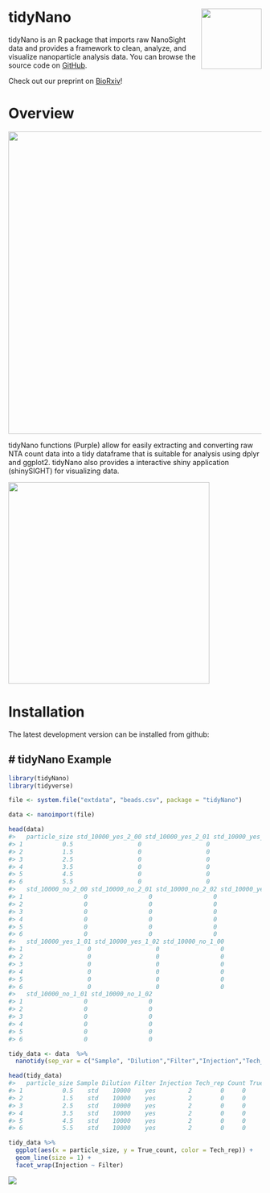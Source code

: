 
<!-- README.md is generated from README.Rmd. Please edit that file -->
tidyNano <img src="https://raw.githubusercontent.com/nguyens7/tidyNano/master/man/figures/tidyNano.png" align="right" alt="" width="120" />
===========================================================================================================================================

tidyNano is an R package that imports raw NanoSight data and provides a framework to clean, analyze, and visualize nanoparticle analysis data. You can browse the source code on [GitHub](https://github.com/nguyens7/tidyNano).

Check out our preprint on [BioRxiv](https://www.biorxiv.org/content/early/2018/12/20/503292)!

Overview
========

<img src="https://raw.githubusercontent.com/nguyens7/tidyNano/master/man/figures/tidyNano_Schema.png" align="center" width = "600"/>

tidyNano functions (Purple) allow for easily extracting and converting raw NTA count data into a tidy dataframe that is suitable for analysis using dplyr and ggplot2. tidyNano also provides a interactive shiny application (shinySIGHT) for visualizing data.

<img src="https://raw.githubusercontent.com/nguyens7/tidyNano/master/man/figures/tidyNano_workflow.png" align="center" width = "400"/>

Installation
============

The latest development version can be installed from github:

\# tidyNano Example
-------------------

``` r
library(tidyNano)
library(tidyverse)

file <- system.file("extdata", "beads.csv", package = "tidyNano")

data <- nanoimport(file)  

head(data)
#>   particle_size std_10000_yes_2_00 std_10000_yes_2_01 std_10000_yes_2_02
#> 1           0.5                  0                  0                  0
#> 2           1.5                  0                  0                  0
#> 3           2.5                  0                  0                  0
#> 4           3.5                  0                  0                  0
#> 5           4.5                  0                  0                  0
#> 6           5.5                  0                  0                  0
#>   std_10000_no_2_00 std_10000_no_2_01 std_10000_no_2_02 std_10000_yes_1_00
#> 1                 0                 0                 0                  0
#> 2                 0                 0                 0                  0
#> 3                 0                 0                 0                  0
#> 4                 0                 0                 0                  0
#> 5                 0                 0                 0                  0
#> 6                 0                 0                 0                  0
#>   std_10000_yes_1_01 std_10000_yes_1_02 std_10000_no_1_00
#> 1                  0                  0                 0
#> 2                  0                  0                 0
#> 3                  0                  0                 0
#> 4                  0                  0                 0
#> 5                  0                  0                 0
#> 6                  0                  0                 0
#>   std_10000_no_1_01 std_10000_no_1_02
#> 1                 0                 0
#> 2                 0                 0
#> 3                 0                 0
#> 4                 0                 0
#> 5                 0                 0
#> 6                 0                 0
```

``` r
tidy_data <- data  %>% 
  nanotidy(sep_var = c("Sample", "Dilution","Filter","Injection","Tech_rep"))

head(tidy_data)
#>   particle_size Sample Dilution Filter Injection Tech_rep Count True_count
#> 1           0.5    std    10000    yes         2        0     0          0
#> 2           1.5    std    10000    yes         2        0     0          0
#> 3           2.5    std    10000    yes         2        0     0          0
#> 4           3.5    std    10000    yes         2        0     0          0
#> 5           4.5    std    10000    yes         2        0     0          0
#> 6           5.5    std    10000    yes         2        0     0          0
```

``` r
tidy_data %>% 
  ggplot(aes(x = particle_size, y = True_count, color = Tech_rep)) +
  geom_line(size = 1) +
  facet_wrap(Injection ~ Filter)
```

![](https://raw.githubusercontent.com/nguyens7/tidyNano/master/man/figures/unnamed-chunk-5-1.png)
